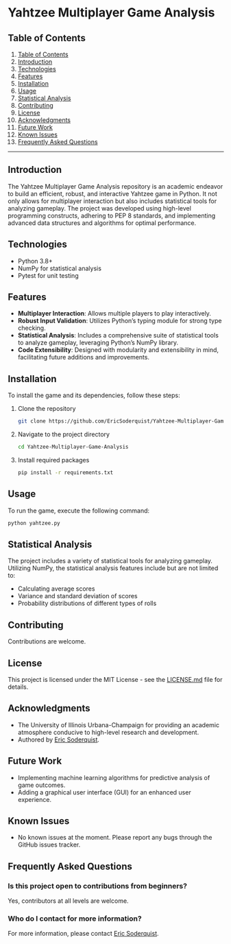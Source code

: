 # Yahtzee Multiplayer Game Analysis

## Table of Contents
1. [Table of Contents](#table-of-contents)
2. [Introduction](#introduction)
3. [Technologies](#technologies)
4. [Features](#features)
5. [Installation](#installation)
6. [Usage](#usage)
7. [Statistical Analysis](#statistical-analysis)
8. [Contributing](#contributing)
9. [License](#license)
10. [Acknowledgments](#acknowledgments)
11. [Future Work](#future-work)
12. [Known Issues](#known-issues)
13. [Frequently Asked Questions](#frequently-asked-questions)

---

## Introduction
The Yahtzee Multiplayer Game Analysis repository is an academic endeavor to build an efficient, robust, and interactive Yahtzee game in Python. It not only allows for multiplayer interaction but also includes statistical tools for analyzing gameplay. The project was developed using high-level programming constructs, adhering to PEP 8 standards, and implementing advanced data structures and algorithms for optimal performance.

## Technologies
- Python 3.8+
- NumPy for statistical analysis
- Pytest for unit testing

## Features
- **Multiplayer Interaction**: Allows multiple players to play interactively.
- **Robust Input Validation**: Utilizes Python’s typing module for strong type checking.
- **Statistical Analysis**: Includes a comprehensive suite of statistical tools to analyze gameplay, leveraging Python’s NumPy library.
- **Code Extensibility**: Designed with modularity and extensibility in mind, facilitating future additions and improvements.

## Installation
To install the game and its dependencies, follow these steps:

1. Clone the repository
    ```bash
    git clone https://github.com/EricSoderquist/Yahtzee-Multiplayer-Game-Analysis.git
    ```

2. Navigate to the project directory
    ```bash
    cd Yahtzee-Multiplayer-Game-Analysis
    ```

3. Install required packages
    ```bash
    pip install -r requirements.txt
    ```

## Usage
To run the game, execute the following command:
```bash
python yahtzee.py
```

## Statistical Analysis
The project includes a variety of statistical tools for analyzing gameplay. Utilizing NumPy, the statistical analysis features include but are not limited to:
- Calculating average scores
- Variance and standard deviation of scores
- Probability distributions of different types of rolls

## Contributing
Contributions are welcome.

## License
This project is licensed under the MIT License - see the [LICENSE.md](LICENSE.md) file for details.

## Acknowledgments
- The University of Illinois Urbana-Champaign for providing an academic atmosphere conducive to high-level research and development.
- Authored by [Eric Soderquist](https://github.com/ericsoderquist).


## Future Work
- Implementing machine learning algorithms for predictive analysis of game outcomes.
- Adding a graphical user interface (GUI) for an enhanced user experience.

## Known Issues
- No known issues at the moment. Please report any bugs through the GitHub issues tracker.

## Frequently Asked Questions
### Is this project open to contributions from beginners?
Yes, contributors at all levels are welcome.

### Who do I contact for more information?
For more information, please contact [Eric Soderquist](https://github.com/ericsoderquist).
